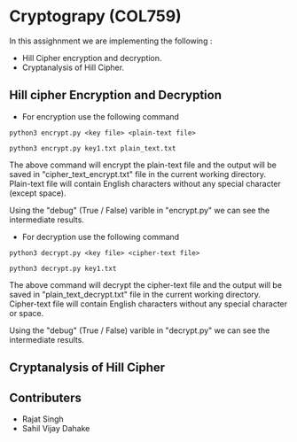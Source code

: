 # Cryptograpy (COL759)

In this assighnment we are implementing the following :
* Hill Cipher encryption and decryption.
* Cryptanalysis of Hill Cipher.

## Hill cipher Encryption and Decryption
* For encryption use the following command 
```
python3 encrypt.py <key file> <plain-text file> 

python3 encrypt.py key1.txt plain_text.txt
```
The above command will encrypt the plain-text file and the output will be saved in "cipher_text_encrypt.txt" file in the current working directory. Plain-text file will contain English characters without any special character (except space). 

Using the "debug" (True / False) varible in "encrypt.py" we can see the intermediate results.


* For decryption use the following command
```
python3 decrypt.py <key file> <cipher-text file>

python3 decrypt.py key1.txt 
```
The above command will decrypt the cipher-text file and the output will be saved in "plain_text_decrypt.txt" file in the current working directory. Cipher-text file will contain English characters without any special character or space.

Using the "debug" (True / False) varible in "decrypt.py" we can see the intermediate results.

## Cryptanalysis of Hill Cipher


## Contributers
* Rajat Singh
* Sahil Vijay Dahake

